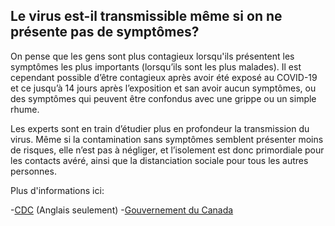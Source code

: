 ## Le virus est-il transmissible même si on ne présente pas de symptômes?

On pense que les gens sont plus contagieux lorsqu'ils présentent les symptômes les plus importants (lorsqu’ils sont les plus malades). Il est cependant possible d’être contagieux après avoir été exposé au COVID-19 et ce jusqu’à 14 jours après l’exposition et san avoir aucun symptômes, ou des symptômes qui peuvent être confondus avec une grippe ou un simple rhume.

Les experts sont en train d’étudier plus en profondeur la transmission du virus. Même si la contamination sans symptômes semblent présenter moins de risques, elle n’est pas à négliger, et l’isolement est donc primordiale pour les contacts avéré, ainsi que la distanciation sociale pour tous les autres personnes.

Plus d'informations ici:

-[CDC](https://www.cdc.gov/coronavirus/2019-ncov/prepare/transmission.html) (Anglais seulement) 
-[Gouvernement du Canada](https://www.canada.ca/fr/sante-publique/services/maladies/2019-nouveau-coronavirus/symptomes.html)
